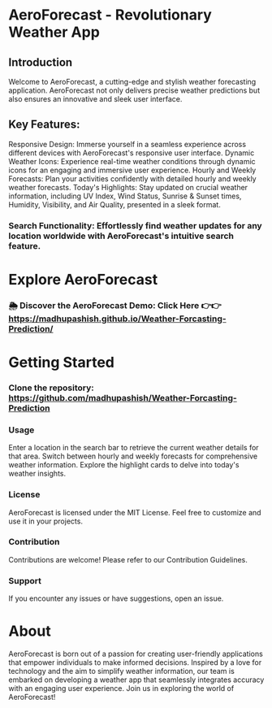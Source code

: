# AeroForecast - Revolutionary Weather App
## Introduction
Welcome to AeroForecast, a cutting-edge and stylish weather forecasting application. AeroForecast not only delivers precise weather predictions but also ensures an innovative and sleek user interface.

## Key Features:
Responsive Design: Immerse yourself in a seamless experience across different devices with AeroForecast's responsive user interface.
Dynamic Weather Icons: Experience real-time weather conditions through dynamic icons for an engaging and immersive user experience.
Hourly and Weekly Forecasts: Plan your activities confidently with detailed hourly and weekly weather forecasts.
Today's Highlights: Stay updated on crucial weather information, including UV Index, Wind Status, Sunrise & Sunset times, Humidity, Visibility, and Air Quality, presented in a sleek format.

### Search Functionality: Effortlessly find weather updates for any location worldwide with AeroForecast's intuitive search feature.

# Explore AeroForecast
### 🌦️ Discover the AeroForecast Demo: Click Here 👉👉 https://madhupashish.github.io/Weather-Forcasting-Prediction/

# Getting Started
### Clone the repository: https://github.com/madhupashish/Weather-Forcasting-Prediction

### Usage
Enter a location in the search bar to retrieve the current weather details for that area.
Switch between hourly and weekly forecasts for comprehensive weather information.
Explore the highlight cards to delve into today's weather insights.

### License
AeroForecast is licensed under the MIT License. Feel free to customize and use it in your projects.

### Contribution
Contributions are welcome! Please refer to our Contribution Guidelines.

### Support
If you encounter any issues or have suggestions, open an issue.

# About
AeroForecast is born out of a passion for creating user-friendly applications that empower individuals to make informed decisions. Inspired by a love for technology and the aim to simplify weather information, our team is embarked on developing a weather app that seamlessly integrates accuracy with an engaging user experience. Join us in exploring the world of AeroForecast!
